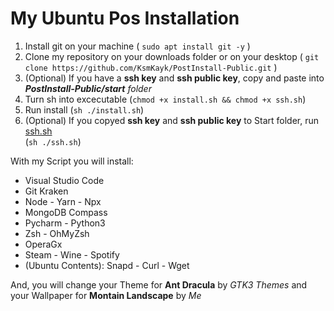<!DOCTYPE html>
<html>

<head>
  <meta charset="utf-8">
  <meta name="viewport" content="width=device-width, initial-scale=1.0">
  <title>Welcome file</title>
  <link rel="stylesheet" href="https://stackedit.io/style.css" />
</head>

<body class="stackedit">
  <div class="stackedit__html"><h1 id="my-ubuntu-pos-installation">My Ubuntu Pos Installation</h1>
<ol>
<li>Install git on your machine ( <code>sudo apt install git -y</code> )</li>
<li>Clone my repository on your downloads folder or on your desktop ( <code>git clone https://github.com/KsmKayk/PostInstall-Public.git</code> )</li>
<li>(Optional) If you have a <strong>ssh key</strong> and <strong>ssh public key</strong>, copy and paste into <em><strong>PostInstall-Public/start</strong>  folder</em></li>
<li>Turn sh into excecutable (<code>chmod +x install.sh &amp;&amp; chmod +x ssh.sh</code>)</li>
<li>Run install (<code>sh ./install.sh</code>)</li>
<li>(Optional) If you copyed <strong>ssh key</strong> and <strong>ssh public key</strong> to Start folder, run <a href="http://ssh.sh">ssh.sh</a><br>
(<code>sh ./ssh.sh</code>)</li>
</ol>
<p>With my Script you will install:</p>
<ul>
<li>Visual Studio Code</li>
<li>Git Kraken</li>
<li>Node - Yarn - Npx</li>
<li>MongoDB Compass</li>
<li>Pycharm - Python3</li>
<li>Zsh - OhMyZsh</li>
<li>OperaGx</li>
<li>Steam - Wine - Spotify</li>
<li>(Ubuntu Contents): Snapd - Curl - Wget</li>
</ul>
<p>And, you will change your Theme for <strong>Ant Dracula</strong> by <em>GTK3 Themes</em> and your Wallpaper for <strong>Montain Landscape</strong> by <em>Me</em></p>
</div>
</body>

</html>
